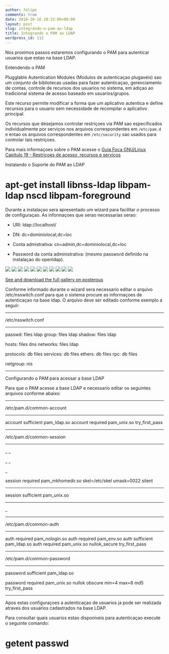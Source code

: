 ```yaml
---
author: felipe
comments: true
date: 2010-10-16 20:32:00+00:00
layout: post
slug: integrando-o-pam-ao-ldap
title: Integrando o PAM ao LDAP
wordpress_id: 112
---
```





Nos proximos passos estaremos configurando o PAM para autenticar usuarios que estao na base LDAP.










Entendendo o PAM




Plugglable Autentication Modules (Modulos de autenticaçao plugaveis) sao um conjunto de bibliotecas usadas para fazer autenticaçao, gerenciamento de contas, controle de recursos dos usuarios no sistema, em adiçao ao tradicional sistema de acesso baseado em usuarios/grupos.




Este recurso permite modificar a forma que um aplicativo autentica e define recursos para o usuario sem necessidade de recompilar o aplicativo principal.




Os recursos que desejamos controlar restriçoes via PAM sao especificados individualmente por serviços nos arquivos correspondentes em `/etc/pam.d` e entao os arquivos correspondentes em `/etc/security` sao usados para controlar tais restriçoes.




Para mais informaçoes sobre o PAM acesse o [Guia Foca GNU/Linux Capitulo 19 - Restriçoes de acesso, recursos e serviços](http://focalinux.cipsga.org.br/guia/avancado/ch-d-restr.htm)







Instalando o Suporte do PAM ao LDAP




# apt-get install libnss-ldap libpam-ldap nscd libpam-foreground




Durante a instalaçao sera apresentado um wizard para facilitar o processo de configuraçao. As informaçoes que serao necessarias serao:






  * URI: ldap://localhost/


  * DN: dc=dominiolocal,dc=loc


  * Conta admistrativa: cn=admin,dc=dominiolocal,dc=loc


  * Password da conta administrativa: (mesmo password definido na instalaçao do openldap).




[![](/images/integrando-o-pam-ao-ldap/pam_ldap-1.png.scaled500-300x192.png)](/images/integrando-o-pam-ao-ldap/pam_ldap-1.png.scaled1000.png)
[![](/images/integrando-o-pam-ao-ldap/pam_ldap-2.png.scaled1000-300x190.png)](/images/integrando-o-pam-ao-ldap/pam_ldap-2.png.scaled1000.png)
[![](/images/integrando-o-pam-ao-ldap/pam_ldap-5.png.scaled1000-300x191.png)](/images/integrando-o-pam-ao-ldap/pam_ldap-5.png.scaled1000.png)
[![](/images/integrando-o-pam-ao-ldap/pam_ldap-6.png.scaled1000-300x191.png)](/images/integrando-o-pam-ao-ldap/pam_ldap-6.png.scaled1000.png)
[![](/images/integrando-o-pam-ao-ldap/pam_ldap-7.png.scaled1000-300x190.png)](/images/integrando-o-pam-ao-ldap/pam_ldap-7.png.scaled1000.png)
[![](/images/integrando-o-pam-ao-ldap/pam_ldap-3.png.scaled1000-300x192.png)](/images/integrando-o-pam-ao-ldap/pam_ldap-3.png.scaled1000.png)
[![](/images/integrando-o-pam-ao-ldap/pam_ldap-4.png.scaled1000-300x190.png)](/images/integrando-o-pam-ao-ldap/pam_ldap-4.png.scaled1000.png)
[![](/images/integrando-o-pam-ao-ldap/pam_ldap-8.png.scaled1000-300x189.png)](/images/integrando-o-pam-ao-ldap/pam_ldap-8.png.scaled1000.png)
[![](/images/integrando-o-pam-ao-ldap/pam_ldap-9.png.scaled1000-300x191.png)](/images/integrando-o-pam-ao-ldap/pam_ldap-9.png.scaled1000.png)
[![](/images/integrando-o-pam-ao-ldap/pam_ldap-10.png.scaled1000-300x193.png)](/images/integrando-o-pam-ao-ldap/pam_ldap-10.png.scaled1000.png)
[![](/images/integrando-o-pam-ao-ldap/pam_ldap-11.png.scaled1000-300x190.png)](/images/integrando-o-pam-ao-ldap/pam_ldap-11.png.scaled1000.png)


[See and download the full gallery on posterous](http://blog.felipemunhoz.com/integrando-o-pam-ao-ldap)







Conforme informado durante o wizard sera necessario editar o arquivo /etc/nsswitch.conf para que o sistema procure as informaçoes de autenticaçao na base ldap. O arquivo deve ser editado conforme exemplo a seguir:




----------------------------




/etc/nsswitch.conf




----------------------------







passwd:  files ldap
group:  files ldap
shadow:  files ldap




hosts:  files dns
networks:  files ldap




protocols:  db files
services:  db files
ethers:  db files
rpc:  db files




netgroup:  nis







--------------------------------




Configurando o PAM para acessar a base LDAP




Para que o PAM acesse a base LDAP e necessario editar os seguintes arquivos conforme abaixo:




--------------------------------------




/etc/pam.d/common-account




--------------------------------------




account sufficient pam_ldap.so
account required pam_unix.so try_first_pass




--------------------------------------




/etc/pam.d/common-session




--------------------------------------




_ _




_ _




_


session required pam_mkhomedir.so skel=/etc/skel umask=0022 silent
___


session sufficient pam_unix.so


___


_




--------------------------------------




/etc/pam.d/common-auth




--------------------------------------




auth required pam_nologin.so
auth required pam_env.so
auth sufficient pam_ldap.so
auth required pam_unix.so nullok_secure try_first_pass




--------------------------------------







/etc/pam.d/common-password







--------------------------------------











password  sufficient  pam_ldap.so




password  required  pam_unix.so nullok obscure min=4 max=8 md5 try_first_pass







--------------------------------------




Apos estas configuraçoes a autenticaçao de usuarios ja pode ser realizada atraves dos usuarios cadastrados na base LDAP.




Para consultar quais usuarios estao disponiveis para autenticaçao execute o seguinte comando:




# getent passwd




